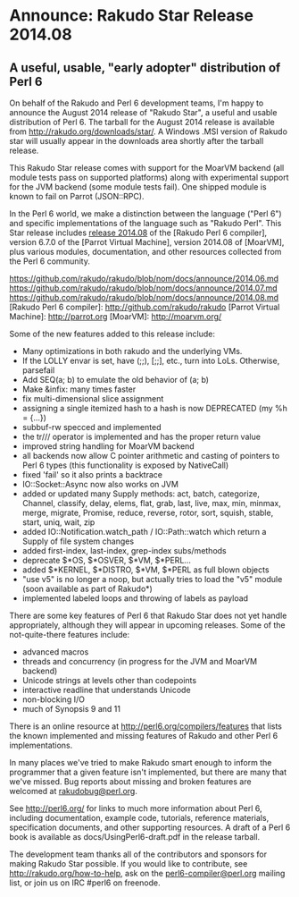 # Announce: Rakudo Star Release 2014.08

## A useful, usable, "early adopter" distribution of Perl 6

On behalf of the Rakudo and Perl 6 development teams, I'm happy to
announce the August 2014 release of "Rakudo Star", a useful and usable
distribution of Perl 6. The tarball for the August 2014 release is
available from <http://rakudo.org/downloads/star/>. A Windows .MSI
version of Rakudo star will usually appear in the downloads area
shortly after the tarball release.

This Rakudo Star release comes with support for the MoarVM
backend (all module tests pass on supported platforms) along with
experimental support for the JVM backend (some module tests fail).
One shipped module is known to fail on Parrot (JSON::RPC).

In the Perl 6 world, we make a distinction between the language
("Perl 6") and specific implementations of the language such as
"Rakudo Perl". This Star release includes [release 2014.08] of the
[Rakudo Perl 6 compiler], version 6.7.0 of the [Parrot Virtual
Machine], version 2014.08 of [MoarVM], plus various modules,
documentation, and other resources collected from the Perl 6
community.

[release 2014.08]:
    https://github.com/rakudo/rakudo/blob/nom/docs/announce/2014.05.md
    https://github.com/rakudo/rakudo/blob/nom/docs/announce/2014.06.md
    https://github.com/rakudo/rakudo/blob/nom/docs/announce/2014.07.md
    https://github.com/rakudo/rakudo/blob/nom/docs/announce/2014.08.md
[Rakudo Perl 6 compiler]: http://github.com/rakudo/rakudo
[Parrot Virtual Machine]: http://parrot.org
[MoarVM]: http://moarvm.org/

Some of the new features added to this release include:

* Many optimizations in both rakudo and the underlying VMs.
* If the LOLLY envar is set, have (;;), [;;], etc., turn into LoLs. Otherwise, parsefail
* Add SEQ(a; b) to emulate the old behavior of (a; b)
* Make &infix:<xx> many times faster
* fix multi-dimensional slice assignment
* assigning a single itemized hash to a hash is now DEPRECATED (my %h = {...})
* subbuf-rw specced and implemented
* the tr/// operator is implemented and has the proper return value
* improved string handling for MoarVM backend
* all backends now allow C pointer arithmetic and casting of pointers to Perl 6 types (this functionality is exposed by NativeCall)
* fixed 'fail' so it also prints a backtrace
* IO::Socket::Async now also works on JVM
* added or updated many Supply methods: act, batch, categorize, Channel, classify, delay, elems, flat, grab, last, live, max, min, minmax, merge, migrate, Promise, reduce, reverse, rotor, sort, squish, stable, start, uniq, wait, zip
* added IO::Notification.watch_path / IO::Path::watch which return a Supply of file system changes
* added first-index, last-index, grep-index subs/methods
* deprecate $*OS, $*OSVER, $*VM, $*PERL...
* added $*KERNEL, $*DISTRO, $*VM, $*PERL as full blown objects
* "use v5" is no longer a noop, but actually tries to load the "v5" module (soon available as part of Rakudo*)
* implemented labeled loops and throwing of labels as payload

There are some key features of Perl 6 that Rakudo Star does not yet
handle appropriately, although they will appear in upcoming releases.
Some of the not-quite-there features include:

  * advanced macros
  * threads and concurrency (in progress for the JVM and MoarVM backend)
  * Unicode strings at levels other than codepoints
  * interactive readline that understands Unicode
  * non-blocking I/O
  * much of Synopsis 9 and 11

There is an online resource at <http://perl6.org/compilers/features>
that lists the known implemented and missing features of Rakudo and
other Perl 6 implementations.

In many places we've tried to make Rakudo smart enough to inform the
programmer that a given feature isn't implemented, but there are many
that we've missed. Bug reports about missing and broken features are
welcomed at <rakudobug@perl.org>.

See <http://perl6.org/> for links to much more information about
Perl 6, including documentation, example code, tutorials, reference
materials, specification documents, and other supporting resources. A
draft of a Perl 6 book is available as docs/UsingPerl6-draft.pdf in
the release tarball.

The development team thanks all of the contributors and sponsors for
making Rakudo Star possible. If you would like to contribute, see
<http://rakudo.org/how-to-help>, ask on the <perl6-compiler@perl.org>
mailing list, or join us on IRC \#perl6 on freenode.
